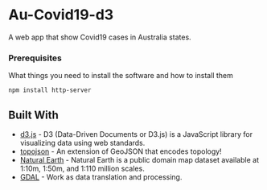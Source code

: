 # Au-Covid19-d3
A web app that show Covid19 cases in Australia states.


### Prerequisites

What things you need to install the software and how to install them
```
npm install http-server
```

## Built With

* [d3.js](https://github.com/d3/d3/wiki) - D3 (Data-Driven Documents or D3.js) is a JavaScript library for visualizing data using web standards.
* [topojson](https://github.com/topojson/topojson) - An extension of GeoJSON that encodes topology! 
* [Natural Earth](https://www.naturalearthdata.com/) - Natural Earth is a public domain map dataset available at 1:10m, 1:50m, and 1:110 million scales.
* [GDAL](https://gdal.org/) - Work as data translation and processing.
